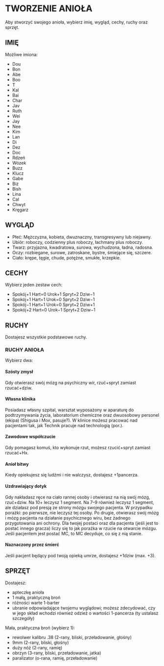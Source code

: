 # TWORZENIE ANIOŁA

Aby stworzyć swojego anioła, wybierz imię, wygląd, cechy, ruchy oraz sprzęt.

## IMIĘ

Możliwe imiona:

- Dou
- Bon
- Abe
- Boo
- T
- Kal
- Bai
- Char
- Jav
- Ruth
- Wei
- Jay
- Nee
- Kim
- Lan
- Di
- Dez
- Doc
- Rdzeń
- Wózek
- Buzz
- Klucz
- Gabe
- Biz
- Bish
- Lina
- Cal
- Chwyt
- Kręgarz

## WYGLĄD

- Płeć: Mężczyzna, kobieta, dwuznaczny, transgresywny lub niejawny.
- Ubiór: roboczy, codzienny plus roboczy, łachmany plus roboczy.
- Twarz: przyjazna, kwadratowa, surowa, wychudzona, ładna, radosna.
- Oczy: rozbiegane, surowe, zatroskane, bystre, śmiejące się, szczere.
- Ciało: krępe, tęgie, chude, potężne, smukłe, krzepkie.

## CECHY

Wybierz jeden zestaw cech:

- Spokój+1 Hart=0 Urok+1 Spryt+2 Dziw−1
- Spokój+1 Hart+1 Urok=0 Spryt+2 Dziw−1
- Spokój−1 Hart+1 Urok=0 Spryt+2 Dziw+1
- Spokój+2 Hart=0 Urok−1 Spryt+2 Dziw−1

## RUCHY

Dostajesz wszystkie podstawowe ruchy.

### RUCHY ANIOŁA

Wybierz dwa:

#### Szósty zmysł

Gdy otwierasz swój mózg na psychiczny wir, rzuć+spryt zamiast rzucać+dziw.

#### Własna klinika

Posiadasz własny szpital, warsztat wyposażony w aparaturę do podtrzymywania życia, laboratorium chemiczne oraz dwuosobowy personel (ekipa) (Shigusa i Mox, pasuje?). W klinice możesz pracować nad pacjentami tak, jak Technik pracuje nad technologią (por.).

#### Zawodowe współczucie

Gdy pomagasz komuś, kto wykonuje rzut, możesz rzucić+spryt zamiast rzucać+Hx.

#### Anioł bitwy

Kiedy opiekujesz się ludźmi i nie walczysz, dostajesz +1pancerza.

#### Uzdrawiający dotyk

Gdy nakładasz ręce na ciało rannej osoby i otwierasz na nią swój mózg, rzuć+dziw. Na 10+ leczysz 1 segment. Na 7–9 również leczysz 1 segment, ale działasz pod presją ze strony mózgu swojego pacjenta. W przypadku porażki: po pierwsze, nie leczysz tej osoby. Po drugie, otwierasz swój mózg i mózg pacjenta na działanie psychicznego wiru, bez żadnego przygotowania ani ochrony. Dla twojej postaci oraz dla pacjenta (jeśli jest to postać innego gracza) liczy się to jak porażka w rzucie na otwarcie mózgu. Jeśli pacjentem jest postać MC, to MC decyduje, co się z nią stanie.

#### Naznaczony przez śmierć

Jeśli pacjent będący pod twoją opieką umrze, dostajesz +1dziw (max. +3).

## SPRZĘT

Dostajesz:

- apteczkę anioła
- 1 małą, praktyczną broń
- różności warte 1-barter
- ubranie odpowiadające twojemu wyglądowi; możesz zdecydować, czy w jego skład wchodzi również odzież o wartości 1-pancerza (ty ustalasz szczegóły)

Mała, praktyczna broń (wybierz 1):

- rewolwer kalibru .38 (2-rany, bliski, przeładowanie, głośny)
- 9mm (2-rany, bliski, głośny)
- duży nóż (2-rany, ramię)
- obrzyn (3-rany, bliski, przeładowanie, jatka)
- paralizator (o-rana, ramię, przeładowanie)
